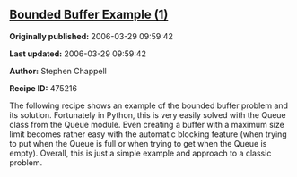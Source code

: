 ## [Bounded Buffer Example (1)](https://code.activestate.com/recipes/475216-bounded-buffer-example-1)

**Originally published:** 2006-03-29 09:59:42

**Last updated:** 2006-03-29 09:59:42

**Author:** Stephen Chappell

**Recipe ID:** 475216

The following recipe shows an example of the bounded buffer problem
and its solution. Fortunately in Python, this is very easily solved
with the Queue class from the Queue module. Even creating a buffer
with a maximum size limit becomes rather easy with the automatic
blocking feature (when trying to put when the Queue is full or when
trying to get when the Queue is empty). Overall, this is just a
simple example and approach to a classic problem.
